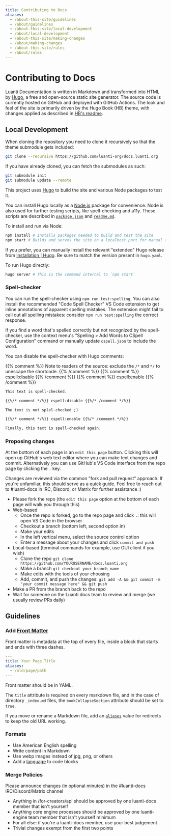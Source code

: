 ```yaml
---
title: Contributing to Docs
aliases:
  - /about-this-site/guidelines
  - /about/guidelines
  - /about-this-site/local-development
  - /about/local-development
  - /about-this-site/making-changes
  - /about/making-changes
  - /about-this-site/rules
  - /about/rules
---
```


# Contributing to Docs

Luanti Documentation is written in Markdown and transformed into HTML by [Hugo](https://gohugo.io), a free and open-source static site generator. The source code is currently hosted on GitHub and deployed with GitHub Actions. The look and feel of the site is primarily driven by the Hugo Book (HB) theme, with changes applied as described in [HB's readme](https://github.com/alex-shpak/hugo-book#hugo-book-theme).

## Local Development

When cloning the repository you need to clone it recursively so that the theme submodule gets included:

```bash
git clone --recursive https://github.com/luanti-org/docs.luanti.org
```

If you have already cloned, you can fetch the submodules as such:

```bash
git submodule init
git submodule update --remote
```

This project uses [Hugo](https://gohugo.io/) to build the site and various Node packages to test it.

You can install Hugo locally as a [Node.js](https://nodejs.org) package for convenience. Node is also used for further testing scripts, like spell-checking and a11y. These scripts are described in [`package.json`](https://github.com/luanti-org/docs.luanti.org/blob/master/package.json) and [`readme.md`](https://github.com/luanti-org/docs.luanti.org/blob/master/README.md).

To install and run via Node:

```bash
npm install # Installs packages needed to build and test the site
npm start # Builds and serves the site on a localhost port for manual testing
```

If you prefer, you can manually install the relevant "extended" Hugo release from [Installation | Hugo](https://gohugo.io/installation/). Be sure to match the version present in `hugo.yaml`.

To run Hugo directly:

```bash
hugo server # This is the command internal to `npm start`
```

### Spell-checker

You can run the spell-checker using `npm run test:spelling`. You can also install the recommended "Code Spell Checker" VS Code extension to get inline annotations of apparent spelling mistakes. The extension might fail to call out all spelling mistakes: consider `npm run test:spelling` the correct response.

If you find a word that's spelled correctly but not recognized by the spell-checker, use the context menu's "Spelling > Add Words to CSpell Configuration" command or manually update `cspell.json` to include the word.

You can disable the spell-checker with Hugo comments:

{{% comment %}} Note to readers of the source: exclude the `/*` and `*/` to unescape the shortcode. {{% /comment %}}
{{% comment %}} cspell:disable {{% /comment %}}
{{% comment %}} cspell:enable {{% /comment %}}

```md
This text is spell-checked.

{{%/* comment */%}} cspell:disable {{%/* /comment */%}}

The text is not splel-checked ;)

{{%/* comment */%}} cspell:enable {{%/* /comment */%}}

Finally, this text is spell-checked again.
```

### Proposing changes

At the bottom of each page is an `edit this page` button. Clicking this will open up GitHub's web text editor where you can make text changes and commit. Alternatively you can use GitHub's VS Code interface from the repo page by clicking the `.` key.

Changes are reviewed via the common "fork and pull request" approach. If you're unfamiliar, this should serve as a quick guide. Feel free to reach out to #luanti-docs in IRC, Discord, or Matrix for further assistance :)

- Please fork the repo (the `edit this page` option at the bottom of each page will walk you through this)
- Web-based
  - Once the repo is forked, go to the repo page and click `.`: this will open VS Code in the browser
  - Checkout a branch (bottom left, second option in)
  - Make your edits
  - In the left vertical menu, select the source control option
  - Enter a message about your changes and click `commit and push`
- Local-based (terminal commands for example, use GUI client if you wish)
  - Clone the repo `git clone https://github.com/YOURUSERNAME/docs.luanti.org`
  - Make a branch `git checkout your_branch_name`
  - Make edits with the tools of your choosing
  - Add, commit, and push the changes: `git add -A && git commit -m "your commit message here" && git push`
- Make a PR from the branch back to the repo
- Wait for someone on the Luanti docs team to review and merge (we usually review PRs daily)

## Guidelines

### Add [Front Matter](https://gohugo.io/content-management/front-matter/)

Front matter is metadata at the top of every file, inside a block that starts and ends with three dashes.

```yaml
---
title: Your Page Title
aliases:
  - /old/page/path
---
```

Front matter should be in YAML.

The `title` attribute is required on every markdown file, and in the case of directory `_index.md` files, the `bookCollapseSection` attribute should be set to `true`.

If you move or rename a Markdown file, add an [`aliases`](https://gohugo.io/content-management/urls/#aliases) value for redirects to keep the old URL working.

### Formats

- Use American English spelling
- Write content in Markdown
- Use webp images instead of jpg, png, or others
- Add a [language](https://docs.github.com/en/get-started/writing-on-github/working-with-advanced-formatting/creating-and-highlighting-code-blocks#syntax-highlighting) to code blocks

### Merge Policies

Please announce changes (in optional minutes) in the #luanti-docs IRC/Discord/Matrix channel

- Anything in /for-creators/api should be approved by one luanti-docs member that isn't yourself
- Anything core engine processes should be approved by one luanti-engine team member that isn't yourself minimum
- For all else: if you're a luanti-docs member, use your best judgement
- Trivial changes exempt from the first two points
